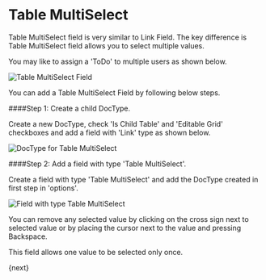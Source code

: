 # Table MultiSelect

Table MultiSelect field is very similar to Link Field. The key difference is Table MultiSelect field allows you to select multiple values.

You may like to assign a 'ToDo' to multiple users as shown below.

<img alt="Table MultiSelect Field" class="screenshot" src="{{docs_base_url}}/assets/img/articles/table-multiselect-field.png">


You can add a Table MultiSelect Field by following below steps.

####Step 1: Create a child DocType.

Create a new DocType, check 'Is Child Table' and 'Editable Grid' checkboxes and add a field with 'Link' type as shown below.

<img alt="DocType for Table MultiSelect" class="screenshot" src="{{docs_base_url}}/assets/img/articles/doctype-for-table-multi-select.png">




####Step 2: Add a field with type 'Table MultiSelect'.

Create a field with type 'Table MultiSelect' and add the DocType created in first step in 'options'.

<img alt="Field with type Table MultiSelect" class="screenshot" src="{{docs_base_url}}/assets/img/articles/multi-select-field.png">

You can remove any selected value by clicking on the cross sign next to selected value or by placing the cursor next to the value and pressing Backspace.

This field allows one value to be selected only once.

{next}
